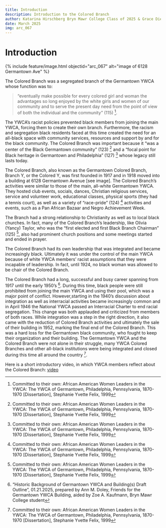 ```yaml
---
title: Introduction
description: Introduction to the Colored Branch
author: Katarina Hirschberg Bryn Mawr College Class of 2025 & Grace Diehl Bryn Mawr College Class of 2027
date: March 2025
img: arc_067
---
```



# Introduction 

{% include feature/image.html objectid="arc_067" alt="image of 6128 Germantown Ave" %}

The Colored Branch was a segregated branch of the Germantown YWCA whose function was to: 
>“eventually make possible for every colored girl and woman the advantages so long enjoyed by the white girls and women of our community and to serve the present day need from the point of view of both the individual and the community” (115) [^fn1].

The YWCA’s racist policies prevented black members from joining the main YWCA, forcing them to create their own branch. Furthermore, the racism and segregation black residents faced at this time created the need for an all-black space with community services, resources and support by and for the black community. The Colored Branch was important because it “was a center of the Black Germantown community” (123) [^fn1] and a “focal point for Black heritage in Germantown and Philadelphia” (127) [^fn1] whose legacy still lasts today. 

The Colored Branch, also known as the Germantown Colored Branch, Branch Y, or the Colored Y, was first founded in 1917 and in 1918 moved into a building at 6128 Germantown Avenue [see image]. The Colored Branch’s activities were similar to those of the main, all-white Germantown YWCA. They hosted club events, socials, dances, Christian religious services, service and volunteer work, educational classes, physical sports (they had a tennis court), as well as a variety of “race-pride” (124) [^fn1] activities and events, such as a Pan African Bazaar and Negro Achievement Week. 

The Branch had a strong relationship to Christianity as well as to local black churches. In fact, many of the Colored Branch’s leadership, like Olivia (Yancy) Taylor, who was the “first elected and first Black Branch Chairman” (125) [^fn1], also had prominent church positions and some meetings started and ended in prayer. 

The Colored Branch had its own leadership that was integrated and became increasingly black. Ultimately it was under the control of the main YWCA because of white YWCA members’ racist assumptions that they were incapable of leadership. In fact, until 1924, no black woman was allowed to be chair of the Colored Branch. 

The Colored Branch had a long, successful and busy career spanning from 1917 until the early 1950’s [^fn2]. During this time, black people were still prohibited from joining the main YWCA and using their pool, which was a major point of conflict. However,starting in the 1940’s discussion about integration as well as interracial activities became increasingly common and in April 1946 the National YWCA passed an Interracial Charter to end racial segregation. This change was both applauded and criticized from members of both races. While integration was a step in the right direction, it also came with the reduction of Colored Branch activities and ultimately the sale of their building in 1952, marking the final end of the Colored Branch. This was a hard loss for the Germantown black community, who fought to keep their organization and their building. The Germantown YWCA and the Colored Branch were not alone in their struggle, many YWCA Colored Branches and other all-black institutions were being integrated and closed during this time all around the country [^fn1]. 

Here is a short introductory video, in which YWCA members reflect about the Colored Branch:
[video](https://www.youtube.com/watch?v=jVVQdut2pCA)


[^fn1]: Committed to their own: African American Women Leaders in the YWCA: The YWCA of Germantown, Philadelphia, Pennsylvania, 1870-1970 [Dissertation], Stephanie Yvette Felix, 1999 
[^fn2]: “Historic Background of Germantown YWCA and Building(s) Draft Outline”, 01.21.2025, prepared by Ann M. Doley, Friends for the Germantown YWCA Building, aided by Zoe A. Kaufmann, Bryn Mawr College student 
